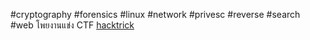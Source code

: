 #cryptography #forensics #linux #network #privesc #reverse #search #web 
โพยงานแข่ง CTF
[hacktrick](https://book.hacktricks.wiki/en/index.html)